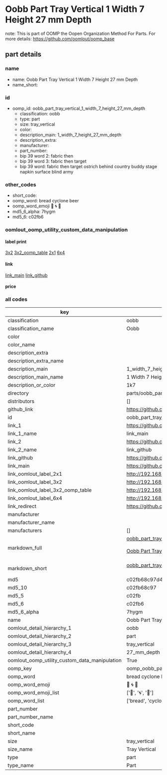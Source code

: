 # Oobb Part Tray Vertical 1 Width 7 Height 27 mm Depth  

note: This is part of OOMP the Oopen Organization Method For Parts. For more details: https://github.com/oomlout/oomp_base

##  part details
  







### name
* name: Oobb Part Tray Vertical 1 Width 7 Height 27 mm Depth
* name_short: 
### id
* oomp_id: oobb_part_tray_vertical_1_width_7_height_27_mm_depth
  * classification: oobb
  * type: part
  * size: tray_vertical
  * color: 
  * description_main: 1_width_7_height_27_mm_depth
  * description_extra: 
  * manufacturer: 
  * part_number: 
  * bip 39 word 2: fabric then
  * bip 39 word 3: fabric then target
  * bip 39 word: fabric then target ostrich behind country buddy stage napkin surface blind army

### other_codes
* short_code: 
* oomp_word: bread cyclone beer
* oomp_word_emoji :bread: :cyclone: :beer:
* md5_6_alpha: 7hygm
* md5_6: c02fb6






### oomlout_oomp_utility_custom_data_manipulation
#### label print
[3x2](http://192.168.1.245:1112/?label=oomp%207hygm)
[3x2_oomp_table](http://192.168.1.108:1112/?label=oomp%207hygm)
[2x1](http://192.168.1.242:1112/?label=oomp%207hygm)
[6x4](http://192.168.1.55:1112/?label=oomp%207hygm)    

#### link

[link_main](https://github.com/oomlout/oomlout_oomp_version_1_messy/tree/main/parts/oobb_part_tray_vertical_1_width_7_height_27_mm_depth) [link_github](https://github.com/oomlout/oomlout_oomp_version_1_messy/tree/main/parts/oobb_part_tray_vertical_1_width_7_height_27_mm_depth)                             

#### price







### all codes 
| key | value |  
| --- | --- |  
| classification | oobb |  
| classification_name | Oobb |  
| color |  |  
| color_name |  |  
| description_extra |  |  
| description_extra_name |  |  
| description_main | 1_width_7_height_27_mm_depth |  
| description_main_name | 1 Width 7 Height 27 mm Depth |  
| description_or_color | 1k7 |  
| directory | parts/oobb_part_tray_vertical_1_width_7_height_27_mm_depth |  
| distributors | [] |  
| github_link | https://github.com/oomlout/oomlout_oomp_part_src/tree/main/parts/oobb_part_tray_vertical_1_width_7_height_27_mm_depth |  
| id | oobb_part_tray_vertical_1_width_7_height_27_mm_depth |  
| link_1 | https://github.com/oomlout/oomlout_oomp_version_1_messy/tree/main/parts/oobb_part_tray_vertical_1_width_7_height_27_mm_depth |  
| link_1_name | link_main |  
| link_2 | https://github.com/oomlout/oomlout_oomp_version_1_messy/tree/main/parts/oobb_part_tray_vertical_1_width_7_height_27_mm_depth |  
| link_2_name | link_github |  
| link_github | https://github.com/oomlout/oomlout_oomp_version_1_messy/tree/main/parts/oobb_part_tray_vertical_1_width_7_height_27_mm_depth |  
| link_main | https://github.com/oomlout/oomlout_oomp_version_1_messy/tree/main/parts/oobb_part_tray_vertical_1_width_7_height_27_mm_depth |  
| link_oomlout_label_2x1 | http://192.168.1.242:1112/?label=oomp%207hygm |  
| link_oomlout_label_3x2 | http://192.168.1.245:1112/?label=oomp%207hygm |  
| link_oomlout_label_3x2_oomp_table | http://192.168.1.108:1112/?label=oomp%207hygm |  
| link_oomlout_label_6x4 | http://192.168.1.55:1112/?label=oomp%207hygm |  
| link_redirect | https://github.com/oomlout/oomlout_oomp_version_1_messy/tree/main/parts/oobb_part_tray_vertical_1_width_7_height_27_mm_depth |  
| manufacturer |  |  
| manufacturer_name |  |  
| manufacturers | [] |  
| markdown_full | [oobb_part_tray_vertical_1_width_7_height_27_mm_depth](none)<br>[](none)<br>[Oobb Part Tray Vertical 1 Width 7 Height 27 Mm Depth](none)<br><br> |  
| markdown_short | [oobb_part_tray_vertical_1_width_7_height_27_mm_depth](none)<br><br> |  
| md5 | c02fb68c97d423acc40a49cfbbf80a8b |  
| md5_10 | c02fb68c97 |  
| md5_5 | c02fb |  
| md5_6 | c02fb6 |  
| md5_6_alpha | 7hygm |  
| name | Oobb Part Tray Vertical 1 Width 7 Height 27 mm Depth |  
| oomlout_detail_hierarchy_1 | oobb |  
| oomlout_detail_hierarchy_2 | part |  
| oomlout_detail_hierarchy_3 | tray_vertical |  
| oomlout_detail_hierarchy_4 | 27_mm_depth |  
| oomlout_oomp_utility_custom_data_manipulation | True |  
| oomp_key | oomp_oobb_part_tray_vertical_1_width_7_height_27_mm_depth |  
| oomp_word | bread cyclone beer |  
| oomp_word_emoji | :bread: :cyclone: :beer: |  
| oomp_word_emoji_list | [':bread:', ':cyclone:', ':beer:'] |  
| oomp_word_list | ['bread', 'cyclone', 'beer'] |  
| part_number |  |  
| part_number_name |  |  
| short_code |  |  
| short_name |  |  
| size | tray_vertical |  
| size_name | Tray Vertical |  
| type | part |  
| type_name | Part |  
